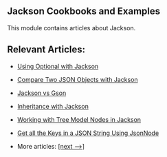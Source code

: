 ## Jackson Cookbooks and Examples

This module contains articles about Jackson.

## Relevant Articles:

- [Using Optional with Jackson](docs/Jackson_Optional.md)
- [Compare Two JSON Objects with Jackson](docs/Jackson_CompareTwoJsonObject.md)
- [Jackson vs Gson](docs/Jackson_Gson.md)
- [Inheritance with Jackson](docs/Jackson_Inheritance.md)
- [Working with Tree Model Nodes in Jackson](docs/Jackson_JsonNode_TreeModel.md)
- [Get all the Keys in a JSON String Using JsonNode]()

- More articles: [[next -->]]()